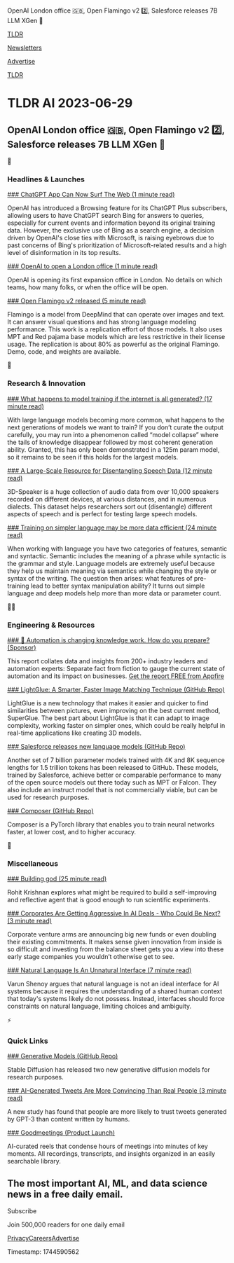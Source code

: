 OpenAI London office 🇬🇧, Open Flamingo v2 2️⃣, Salesforce releases 7B LLM XGen 🚀

[TLDR](/)

[Newsletters](/newsletters)

[Advertise](https://advertise.tldr.tech/)

[TLDR](/)

# TLDR AI 2023-06-29

## OpenAI London office 🇬🇧, Open Flamingo v2 2️⃣, Salesforce releases 7B LLM XGen 🚀

🚀

### Headlines & Launches

[### ChatGPT App Can Now Surf The Web (1 minute read)](https://techcrunch.com/2023/06/27/openais-chatgpt-app-can-now-search-the-web-but-only-via-bing/?utm_source=tldrai)

OpenAI has introduced a Browsing feature for its ChatGPT Plus subscribers, allowing users to have ChatGPT search Bing for answers to queries, especially for current events and information beyond its original training data. However, the exclusive use of Bing as a search engine, a decision driven by OpenAI's close ties with Microsoft, is raising eyebrows due to past concerns of Bing's prioritization of Microsoft-related results and a high level of disinformation in its top results.

[### OpenAI to open a London office (1 minute read)](https://openai.com/blog/introducing-openai-london?utm_source=tldrai)

OpenAI is opening its first expansion office in London. No details on which teams, how many folks, or when the office will be open.

[### Open Flamingo v2 released (5 minute read)](https://laion.ai/blog/open-flamingo-v2/?utm_source=tldrai)

Flamingo is a model from DeepMind that can operate over images and text. It can answer visual questions and has strong language modeling performance. This work is a replication effort of those models. It also uses MPT and Red pajama base models which are less restrictive in their license usage. The replication is about 80% as powerful as the original Flamingo. Demo, code, and weights are available.

🧠

### Research & Innovation

[### What happens to model training if the internet is all generated? (17 minute read)](https://arxiv.org/abs/2305.17493v2?utm_source=tldrai)

With large language models becoming more common, what happens to the next generations of models we want to train? If you don’t curate the output carefully, you may run into a phenomenon called “model collapse” where the tails of knowledge disappear followed by most coherent generation ability. Granted, this has only been demonstrated in a 125m param model, so it remains to be seen if this holds for the largest models.

[### A Large-Scale Resource for Disentangling Speech Data (12 minute read)](https://arxiv.org/abs/2306.15354v2?utm_source=tldrai)

3D-Speaker is a huge collection of audio data from over 10,000 speakers recorded on different devices, at various distances, and in numerous dialects. This dataset helps researchers sort out (disentangle) different aspects of speech and is perfect for testing large speech models.

[### Training on simpler language may be more data efficient (24 minute read)](https://arxiv.org/abs/2305.19905?utm_source=tldrai)

When working with language you have two categories of features, semantic and syntactic. Semantic includes the meaning of a phrase while syntactic is the grammar and style. Language models are extremely useful because they help us maintain meaning via semantics while changing the style or syntax of the writing. The question then arises: what features of pre-training lead to better syntax manipulation ability? It turns out simple language and deep models help more than more data or parameter count.

👨‍💻

### Engineering & Resources

[### 📰 Automation is changing knowledge work. How do you prepare? (Sponsor)](https://appfire.com/automation-decoded-workplace-report/?utm_source=tldr&amp;utm_medium=email&amp;utm_campaign=automation-report-isos)

This report collates data and insights from 200+ industry leaders and automation experts: Separate fact from fiction to gauge the current state of automation and its impact on businesses. [Get the report FREE from Appfire](https://appfire.com/automation-decoded-workplace-report/?utm_source=tldr&utm_medium=email&utm_campaign=automation-report-isos)

[### LightGlue: A Smarter, Faster Image Matching Technique (GitHub Repo)](https://github.com/cvg/lightglue?utm_source=tldrai)

LightGlue is a new technology that makes it easier and quicker to find similarities between pictures, even improving on the best current method, SuperGlue. The best part about LightGlue is that it can adapt to image complexity, working faster on simpler ones, which could be really helpful in real-time applications like creating 3D models.

[### Salesforce releases new language models (GitHub Repo)](https://github.com/salesforce/xgen?utm_source=tldrai)

Another set of 7 billion parameter models trained with 4K and 8K sequence lengths for 1.5 trillion tokens has been released to GitHub. These models, trained by Salesforce, achieve better or comparable performance to many of the open source models out there today such as MPT or Falcon. They also include an instruct model that is not commercially viable, but can be used for research purposes.

[### Composer (GitHub Repo)](https://github.com/mosaicml/composer?utm_source=tldrai)

Composer is a PyTorch library that enables you to train neural networks faster, at lower cost, and to higher accuracy.

🎁

### Miscellaneous

[### Building god (25 minute read)](https://www.strangeloopcanon.com/p/building-god?utm_source=tldrai)

Rohit Krishnan explores what might be required to build a self-improving and reflective agent that is good enough to run scientific experiments.

[### Corporates Are Getting Aggressive In AI Deals - Who Could Be Next? (3 minute read)](https://news.crunchbase.com/ai-robotics/tech-giants-venture-funding-startups/?utm_source=tldrai)

Corporate venture arms are announcing big new funds or even doubling their existing commitments. It makes sense given innovation from inside is so difficult and investing from the balance sheet gets you a view into these early stage companies you wouldn’t otherwise get to see.

[### Natural Language Is An Unnatural Interface (7 minute read)](https://varunshenoy.substack.com/p/natural-language-is-an-unnatural?utm_source=tldrai)

Varun Shenoy argues that natural language is not an ideal interface for AI systems because it requires the understanding of a shared human context that today's systems likely do not possess. Instead, interfaces should force constraints on natural language, limiting choices and ambiguity.

⚡️

### Quick Links

[### Generative Models (GitHub Repo)](https://github.com/Stability-AI/generative-models?utm_source=tldrai)

Stable Diffusion has released two new generative diffusion models for research purposes.

[### AI-Generated Tweets Are More Convincing Than Real People (3 minute read)](https://www.theverge.com/2023/6/28/23775311/gpt-3-ai-language-models-twitter-disinformation-study?utm_source=tldrai)

A new study has found that people are more likely to trust tweets generated by GPT-3 than content written by humans.

[### Goodmeetings (Product Launch)](https://www.producthunt.com/posts/goodmeetings?utm_source=tldrai)

AI-curated reels that condense hours of meetings into minutes of key moments. All recordings, transcripts, and insights organized in an easily searchable library.

## The most important AI, ML, and data science news in a free daily email.

Subscribe

Join 500,000 readers for one daily email

[Privacy](/privacy)[Careers](https://jobs.ashbyhq.com/tldr.tech)[Advertise](/ai/advertise)

Timestamp: 1744590562